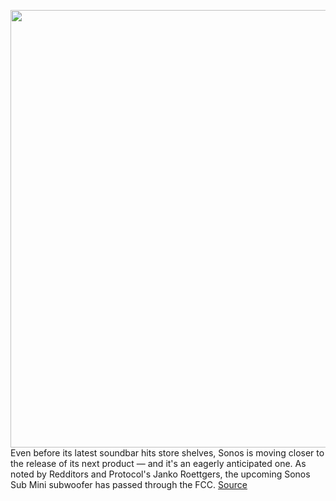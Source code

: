 <img src='https://cdn.vox-cdn.com/thumbor/5JKEEMdS9MZRWW7JGZr_pEWGUUI=/0x0:2040x1360/1200x800/filters:focal(857x517:1183x843)/cdn.vox-cdn.com/uploads/chorus_image/image/70935130/acastro_180529_sonos_1777_0003.0.0.jpg' width='700px' /><br/>
Even before its latest soundbar hits store shelves, Sonos is moving closer to the release of its next product — and it's an eagerly anticipated one. As noted by Redditors and Protocol's Janko Roettgers, the upcoming Sonos Sub Mini subwoofer has passed through the FCC.
<a href='https://www.theverge.com/2022/6/2/23151437/sonos-sub-mini-budget-subwoofer-fcc-specs-design'> Source <a/>